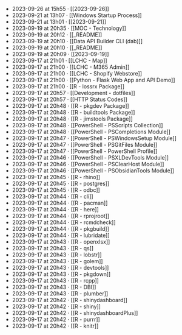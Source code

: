 - 2023-09-26 at 15h55 · [[2023-09-26]]
- 2023-09-21 at 13h07 · [[Windows Startup Process]]
- 2023-09-21 at 13h01 · [[2023-09-21]]
- 2023-09-19 at 20h35 · [[MOC - Technology]]
- 2023-09-19 at 20h12 · [[_README]]
- 2023-09-19 at 20h10 · [[Data API Builder CLI (dab)]]
- 2023-09-19 at 20h10 · [[_README]]
- 2023-09-19 at 20h09 · [[2023-09-19]]
- 2023-09-17 at 21h01 · [[LCHC - Map]]
- 2023-09-17 at 21h00 · [[LCHC - M365 Admin]]
- 2023-09-17 at 21h00 · [[LCHC - Shopify Webstore]]
- 2023-09-17 at 21h00 · [[Python - Flask Web App and API Demo]]
- 2023-09-17 at 21h00 · [[R - lossrx Package]]
- 2023-09-17 at 20h57 · [[Development - dotfiles]]
- 2023-09-17 at 20h57 · [[HTTP Status Codes]]
- 2023-09-17 at 20h48 · [[R - pkgdev Package]]
- 2023-09-17 at 20h48 · [[R - buildtools Package]]
- 2023-09-17 at 20h48 · [[R - jimstools Package]]
- 2023-09-17 at 20h48 · [[PowerShell - PSScripts Collection]]
- 2023-09-17 at 20h48 · [[PowerShell - PSCompletions Module]]
- 2023-09-17 at 20h47 · [[PowerShell - PSWindowsSetup Module]]
- 2023-09-17 at 20h47 · [[PowerShell - PSGitFiles Module]]
- 2023-09-17 at 20h47 · [[PowerShell - PowerShell Profile]]
- 2023-09-17 at 20h46 · [[PowerShell - PSXLDevTools Module]]
- 2023-09-17 at 20h46 · [[PowerShell - PSClearHost Module]]
- 2023-09-17 at 20h46 · [[PowerShell - PSObsidianTools Module]]
- 2023-09-17 at 20h45 · [[R - rhino]]
- 2023-09-17 at 20h45 · [[R - postgres]]
- 2023-09-17 at 20h45 · [[R - odbc]]
- 2023-09-17 at 20h44 · [[R - cli]]
- 2023-09-17 at 20h44 · [[R - pacman]]
- 2023-09-17 at 20h44 · [[R - here]]
- 2023-09-17 at 20h44 · [[R - rprojroot]]
- 2023-09-17 at 20h44 · [[R - rcmdcheck]]
- 2023-09-17 at 20h44 · [[R - pkgbuild]]
- 2023-09-17 at 20h44 · [[R - lubridate]]
- 2023-09-17 at 20h43 · [[R - openxlsx]]
- 2023-09-17 at 20h43 · [[R - qs]]
- 2023-09-17 at 20h43 · [[R - lobstr]]
- 2023-09-17 at 20h43 · [[R - golem]]
- 2023-09-17 at 20h43 · [[R - devtools]]
- 2023-09-17 at 20h43 · [[R - pkgdown]]
- 2023-09-17 at 20h43 · [[R - rcpp]]
- 2023-09-17 at 20h43 · [[R - DBI]]
- 2023-09-17 at 20h43 · [[R - plumber]]
- 2023-09-17 at 20h42 · [[R - shinydashboard]]
- 2023-09-17 at 20h42 · [[R - shiny]]
- 2023-09-17 at 20h42 · [[R - shinydashboardPlus]]
- 2023-09-17 at 20h42 · [[R - purrr]]
- 2023-09-17 at 20h42 · [[R - knitr]]

